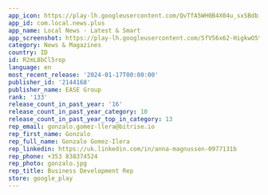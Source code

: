 ```yaml
---
app_icon: https://play-lh.googleusercontent.com/QvTfA5WH0B4X04u_sxSBdb-PlO7Wj6yjeyJVzwoyUsefJPTXDE75QBKKJr1fyI5CHQq9
app_id: com.local.news.plus
app_name: Local News - Latest & Smart
app_screenshot: https://play-lh.googleusercontent.com/5fV56x62-HigkwO5tqmOlWY0-HXasNV-EfeocoFTO0vdu5Mz0LRkhwfuLEIfB01bmHM
category: News & Magazines
country: ID
id: R2mL8bCl5rop
language: en
most_recent_release: '2024-01-17T00:00:00'
publisher_id: '2144168'
publisher_name: EASE Group
rank: '133'
release_count_in_past_year: '16'
release_count_in_past_year_category: 10
release_count_in_past_year_top_in_category: 13
rep_email: gonzalo.gomez-llera@bitrise.io
rep_first_name: Gonzalo
rep_full_name: Gonzalo Gomez-Ilera
rep_linkedin: https://uk.linkedin.com/in/anna-magnussen-0977131b
rep_phone: +353 838374524
rep_photo: gonzalo.jpg
rep_title: Business Development Rep
store: google_play
---
```

